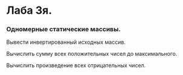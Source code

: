 # Лаба 3я.
### Одномерные статические массивы.

Вывести инвертированный исходных массив.

Вычислить сумму всех положительных чисел до максимального.

Вычислить произведение всех отрицательных чисел.